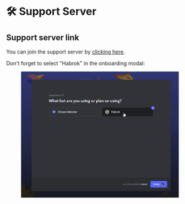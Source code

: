 # 🛠 Support Server

## Support server link

You can join the support server by [clicking here](https://support.habrok.app).

Don't forget to select "Habrok" in the onboarding modal:

<figure><img src="../.gitbook/assets/image (4).png" alt=""><figcaption></figcaption></figure>
